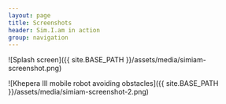 ```yaml
---
layout: page
title: Screenshots
header: Sim.I.am in action
group: navigation
---
```


![Splash screen]({{ site.BASE_PATH }}/assets/media/simiam-screenshot.png)

![Khepera III mobile robot avoiding obstacles]({{ site.BASE_PATH }}/assets/media/simiam-screenshot-2.png)
